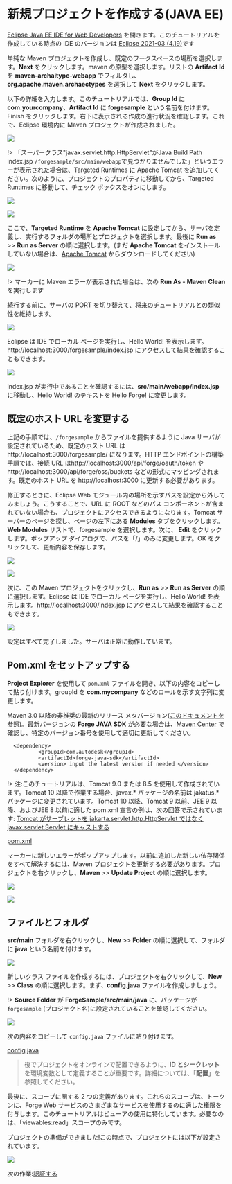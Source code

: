 # 新規プロジェクトを作成する(JAVA EE)

[Eclipse Java EE IDE for Web Developers](http://www.eclipse.org/downloads/packages/eclipse-ide-java-ee-developers/oxygen3) を開きます。このチュートリアルを作成している時点の IDE のバージョンは [Eclipse 2021-03 (4.19)](https://www.eclipse.org/downloads/packages/release/2021-03/r)です

単純な Maven プロジェクトを作成し、既定のワークスペースの場所を選択します。**Next** をクリックします。maven の原型を選択します。リストの **Artifact Id** を **maven-archaitype-webapp** でフィルタし、**org.apache.maven.archaectypes** を選択して **Next** をクリックします。

以下の詳細を入力します。このチュートリアルでは、**Group Id** に **com.yourcompany**、**Artifact Id** に **forgesample** という名前を付けます。Finish をクリックします。右下に表示される作成の進行状況を確認します。これで、Eclipse 環境内に Maven プロジェクトが作成されました。 

![](_media/java/eclipse_create_project.gif)

!> 「スーパークラス"javax.servlet.http.HttpServlet"がJava Build Path index.jsp `/forgesample/src/main/webapp`で見つかりませんでした」というエラーが表示された場合は、Targeted Runtimes に Apache Tomcat を追加してください。次のように、プロジェクトのプロパティに移動してから、Targeted Runtimes に移動して、チェック ボックスをオンにします。

![](_media/java/eclipse_HttpServlet.png)

![](_media/java/eclipse_target_runtime.png)


ここで、**Targeted Runtime** を **Apache Tomcat** に設定してから、サーバを定義し、実行するフォルダの場所とプロジェクトを選択します。最後に **Run as** >> **Run as Server** の順に選択します。(まだ **Apache Tomcat** をインストールしていない場合は、[Apache Tomcat](https://tomcat.apache.org/download-90.cgi) からダウンロードしてください)

![](_media/java/eclipse_run_tomcat.gif)

!> マーカーに Maven エラーが表示された場合は、次の **Run As - Maven Clean** を実行します

続行する前に、サーバの PORT を切り替えて、将来のチュートリアルとの類似性を維持します。 

![](_media/java/eclipse_change_server_port.gif)

Eclipse は IDE でローカル ページを実行し、Hello World! を表示します。http://localhost:3000/forgesample/index.jsp にアクセスして結果を確認することもできます。

![](_media/java/eclipse_helloworld_default.png)

index.jsp が実行中であることを確認するには、**src/main/webapp/index.jsp** に移動し、Hello World! のテキストを Hello Forge! に変更します。

## 既定のホスト URL を変更する
上記の手順では、`/forgesample` からファイルを提供するように Java サーバが設定されているため、既定のホスト URL は http://localhost:3000/forgesample/ になります。HTTP エンドポイントの構築手順では、接続 URL はhttp://localhost:3000/api/forge/oauth/token や http://localhost:3000/api/forge/oss/buckets などの形式にマッピングされます。既定のホスト URL を http://localhost:3000 に更新する必要があります。

修正するときに、Eclipse Web モジュール内の場所を示すパスを設定から外してみましょう。こうすることで、URL に ROOT などのパス コンポーネントが含まれていない場合も、プロジェクトにアクセスできるようになります。Tomcat サーバーのページを探し、ページの左下にある **Modules** タブをクリックします。**Web Modules** リストで、forgesample を選択します。次に、 __Edit__ をクリックします。ポップアップ ダイアログで、パスを「/」のみに変更します。OK をクリックして、更新内容を保存します。

![](_media/java/eclipse_webmodules_path.gif)

![](_media/java/eclipse_server_default_host.png)

次に、この Maven プロジェクトをクリックし、**Run as** >> **Run as Server** の順に選択します。Eclipse は IDE でローカル ページを実行し、Hello World! を表示します。http://localhost:3000/index.jsp にアクセスして結果を確認することもできます。

![](_media/java/eclipse_helloworld_default_new_host.png)


設定はすべて完了しました。サーバは正常に動作しています。

## Pom.xml をセットアップする

**Project Explorer** を使用して `pom.xml` ファイルを開き、以下の内容をコピーして貼り付けます。groupId を **com.mycompany** などのロールを示す文字列に変更します。

Maven 3.0 以降の非推奨の最新のリリース メタバージョン([このドキュメントを参照](https://stackoverflow.com/questions/30571/how-do-i-tell-maven-to-use-the-latest-version-of-a-dependency))。最新バージョンの **Forge JAVA SDK** が必要な場合は、[Maven Center](https://search.maven.org/search?q=a:forge-java-sdk) で確認し、特定のバージョン番号を使用して適切に更新してください。 
  ```
    <dependency>
            <groupId>com.autodesk</groupId>
            <artifactId>forge-java-sdk</artifactId> 
            <version> input the latest version if needed </version>
    </dependency>
  ```

!> 注:このチュートリアルは、Tomcat 9.0 または 8.5 を使用して作成されています。Tomcat 10 以降で作業する場合、javax.* パッケージの名前は jakatus.* パッケージに変更されています。Tomcat 10 以降、Tomcat 9 以前、JEE 9 以降、およびJEE 8 以前に適した pom.xml 宣言の例は、次の回答で示されています: [Tomcat がサーブレットを jakarta.servlet.http.HttpServlet ではなくjavax.servlet.Servlet にキャストする](https://stackoverflow.com/questions/65703840/tomcat-casting-servlets-to-javax-servlet-servlet-instead-of-jakarta-servlet-http/65704617#65704617) 

[pom.xml](_snippets/viewmodels/java/pom.xml ':include :type=code xml')

マーカーに新しいエラーがポップアップします。以前に追加した新しい依存関係をすべて解決するには、Maven プロジェクトを更新する必要があります。プロジェクトを右クリックし、**Maven** >> **Update Project** の順に選択します。

![](_media/java/Eclipse_maven_error.png) 

![](_media/java/Eclipse_maven_update_project.png)

## ファイルとフォルダ

**src/main** フォルダを右クリックし、**New** >> **Folder** の順に選択して、フォルダに **java** という名前を付けます。

![](_media/java/Eclipse_tree_structure_java_folder.png)

新しいクラス ファイルを作成するには、プロジェクトを右クリックして、**New** >> **Class** の順に選択します。まず、**config.java** ファイルを作成しましょう。

!> **Source Folder** が **ForgeSample/src/main/java** に、パッケージが `forgesample` (プロジェクト名)に設定されていることを確認してください。

![](_media/java/Eclipse_maven_java_class.png)

次の内容をコピーして `config.java` ファイルに貼り付けます。

[config.java](_snippets/viewmodels/java/config.java ':include :type=code java')

> 後でプロジェクトをオンラインで配置できるように、**ID とシークレット**を環境変数として定義することが重要です。詳細については、「**配置**」を参照してください。

最後に、スコープに関する 2 つの定義があります。これらのスコープは、トークンに、Forge Web サービスのさまざまなサービスを使用するのに適した権限を付与します。このチュートリアルはビューアの使用に特化しています。必要なのは、「viewables:read」スコープのみです。

プロジェクトの準備ができました!この時点で、プロジェクトには以下が設定されています。

 ![](_media/java/Eclipse_config_class.png)

次の作業:[認証する](/ja-JP/oauth/2legged/)